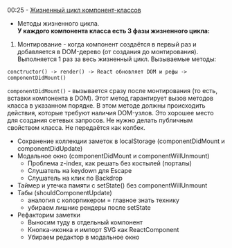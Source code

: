 00:25 - [Жизненный цикл компонент-классов](http://projects.wojtekmaj.pl/react-lifecycle-methods-diagram/)

- Методы жизненного цикла.
  <br/>
  <strong>У каждого компонента класса есть 3 фазы жизненного цикла:</strong>

1. Монтирование - когда компонент создаётся в первый раз и добавляется в DOM-дерево (от создания до монтирования). Выполняется 1 раз за весь жизненный цикл.
   Вызываемые методы:

`conctructor() -> render() -> ­React обновляет ­D­O­M и рефы -> componentDidMount()`

`componentDidMount()` - вызывается сразу после монтирования (то есть, вставки компонента в DOM). Этот метод гарантирует вызов методов класса в указанном порядке. В этом методе должны происходить действия, которые требуют наличия DOM-узлов. Это хорошее место для создания сетевых запросов. Не нужно делать публичным свойством класса. Не передаётся как колбек.

- Сохранение коллекции заметок в localStorage (componentDidMount и
  componentDidUpdate)
- Модальное окно (componentDidMount и componentWillUnmount)
  - Проблема z-index, как решать без костылей (порталы)
  - Слушатель на keydown для Escape
  - Слушатель на клик по Backdrop
- Таймер и утечка памяти с setState() без componentWillUnmount
- Табы (shouldComponentUpdate)
  - аналогия с колорпикером = главное знать технику
  - убираем лишние рендеры после setState
- Рефакторим заметки
  - Выносим туду в отдельный компонент
  - Кнопка-иконка и импорт SVG как ReactComponent
  - Убираем редактор в модальное окно
